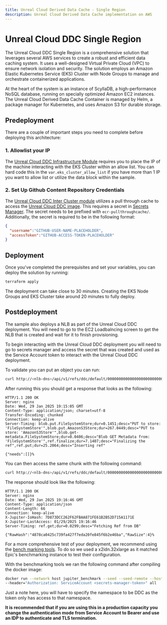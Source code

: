 ```yaml
---
title: Unreal Cloud Derived Data Cache - Single Region
description: Unreal Cloud Derived Data Cache implementation on AWS
---
```


# Unreal Cloud DDC Single Region

The Unreal Cloud DDC Single Region is a comprehensive solution that leverages several AWS services to create a robust and efficient data caching system. It uses a well-designed Virtual Private Cloud (VPC) to ensure network isolation and security. The solution employs an Amazon Elastic Kubernetes Service (EKS) Cluster with Node Groups to manage and orchestrate containerized applications.

At the heart of the system is an instance of ScyllaDB, a high-performance NoSQL database, running on specially optimized Amazon EC2 instances. The Unreal Cloud Derived Data Cache Container is managed by Helm, a package manager for Kubernetes, and uses Amazon S3 for durable storage.

## Predeployment

There are a couple of important steps you need to complete before deploying this architecture:

### 1. Allowlist your IP

The [Unreal Cloud DDC Infrastructure Module](../modules/) requires you to place the IP of the machine interacting with the EKS Cluster within an allow list. You can hard code this in the ```var.eks_cluster_allow_list``` if you have more than 1 IP you want to allow list or utilize the data block within the sample.

### 2. Set Up Github Content Repository Credentials

The [Unreal Cloud DDC Inter Cluster module](../modules/unreal/unreal-cloud-ddc-intra-cluster) utilizes a pull through cache to access the [Unreal Cloud DDC image](https://github.com/orgs/EpicGames/packages/container/package/unreal-cloud-ddc). This requires a secret in [Secrets Manager](https://aws.amazon.com/secrets-manager/). The secret needs to be prefixed with ````ecr-pullthroughcache/````. Additionally, the secret is required to be in the following format:
```json
{
  "username":"GITHUB-USER-NAME-PLACEHOLDER",
  "accessToken":"GITHUB-ACCESS-TOKEN-PLACEHOLDER"
}
```

## Deployment

Once you've completed the prerequisites and set your variables, you can deploy the solution by running:

``` bash
terraform apply
```

The deployment can take close to 30 minutes. Creating the EKS Node Groups and EKS Cluster take around 20 minutes to fully deploy.
## Postdeployment
The sample also deploys a NLB as part of the Unreal Cloud DDC deployment. You will need to go to the EC2 Loadbalncing screen to get the NLB that is created and wait for it to finish provisioning.

To begin interacting with the Unreal Cloud DDC deployment you will need to go to secrets manager and access the secret that was created and used as the Service Account token to interact with the Unreal Cloud DDC deployment.

To validate you can put an object you can run:
```bash
curl http://<nlb-dns>/api/v1/refs/ddc/default/00000000000000000000000000000000000000aa -X PUT --data 'test' -H 'content-type: application/octet-stream' -H 'X-Jupiter-IoHash: 4878CA0425C739FA427F7EDA20FE845F6B2E46BA' -i -H 'Authorization: ServiceAccount <secret-manager-token>'
```
After running this you should get a response that looks as the following:
```
HTTP/1.1 200 OK
Server: nginx
Date: Wed, 29 Jan 2025 19:15:05 GMT
Content-Type: application/json; charset=utf-8
Transfer-Encoding: chunked
Connection: keep-alive
Server-Timing: blob.put.FileSystemStore;dur=0.1451;desc="PUT to store: 'FileSystemStore'",blob.put.AmazonS3Store;dur=267.0449;desc="PUT to store: 'AmazonS3Store'",blob.get-metadata.FileSystemStore;dur=0.0406;desc="Blob GET Metadata from: 'FileSystemStore'",ref.finalize;dur=7.1407;desc="Finalizing the ref",ref.put;dur=25.2064;desc="Inserting ref"

{"needs":[]}%
```

You can then access the same chunk with the following command:
```bash
curl http://<nlb-dns>/api/v1/refs/ddc/default/00000000000000000000000000000000000000aa.json -i -H 'Authorization: ServiceAccount <secret-manager-token>'
```

The response should look like the following:
```
HTTP/1.1 200 OK
Server: nginx
Date: Wed, 29 Jan 2025 19:16:46 GMT
Content-Type: application/json
Content-Length: 66
Connection: keep-alive
X-Jupiter-IoHash: 7D873DCC262F62FBAA871FE61B2B52D715A1171E
X-Jupiter-LastAccess: 01/29/2025 19:16:46
Server-Timing: ref.get;dur=0.0299;desc="Fetching Ref from DB"

{"RawHash":"4878ca0425c739fa427f7eda20fe845f6b2e46ba","RawSize":4}%
```
For a more comprehensive test of your deployment, we recommend using the [bench marking tools](https://github.com/EpicGames/UnrealEngine/tree/release/Engine/Source/Programs/UnrealCloudDDC/Benchmarks). To do so we used a x2idn.32xlarge as it matched Epic's benchmarking instance to test their configuration.

With the benchmarking tools we ran the following command after compiling the docker image:
```bash
docker run --network host jupiter_benchmark --seed --seed-remote --host http://<nlb-dns> --namespace ddc \
--header="Authorization: ServiceAccount <secrets-manager-token>" all
```
Just a note here, you will have to specify the namespace to be DDC as the token only has access to that namespace.

**It is recommended that if you are using this in a production capacity you change the authentication mode from Service Account to Bearer and use an IDP to authenticate and TLS termination.**
